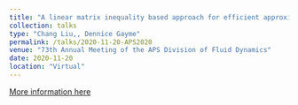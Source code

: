 ```yaml
---
title: "A linear matrix inequality based approach for efficient approximation of permissible perturbation amplitude in wall-bounded shear flows at transitional Reynolds numbers"
collection: talks
type: "Chang Liu,, Dennice Gayme"
permalink: /talks/2020-11-20-APS2020
venue: "73th Annual Meeting of the APS Division of Fluid Dynamics"
date: 2020-11-20
location: "Virtual"
---
```


[More information here](https://meetings.aps.org/Meeting/DFD20/Session/Y03.2)
